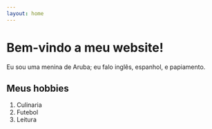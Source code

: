 ```yaml
---
layout: home
---
```

# Bem-vindo a meu website!
Eu sou uma menina de Aruba; eu falo inglês, espanhol, e papiamento. 


## Meus hobbies
1. Culinaria
2. Futebol
3. Leitura
